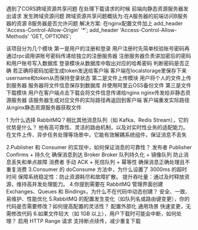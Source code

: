 遇到了CORS跨域资源共享问题 在处理下载请求的时候 前端向静态资源服务器发出请求 发生跨域资源问题 
跨域资源共享问题概括为:在A服务器的前端访问B服务器的资源 B服务器是否允许问题
解决方案:
在nginx配置文件加上
add_header 'Access-Control-Allow-Origin' '*';
add_header 'Access-Control-Allow-Methods' 'GET, OPTIONS';

该项目分为几个模块
第一是用户的注册和登录
用户注册时先简单校验账号密码再通过rpc调用讲账号密码传递给独立的注册服务器 注册服务器负责讲加密后的密码和用户账号写入数据库
登录模块从数据库中取出对应的哈希密码 判断密码是否正确 若正确将密码加密生成token发送给客户端 客户端在localstorage里保存下来username和token从而保持登录状态
第二是文件上传模块
用户将个人的文件上传到服务器 服务器将文件信息保存到数据库 并使用阿里云OSS备份文件
第三是文件下载模块
用户在客户端点击下载会将文件信息传递给nginx nginx传发给非静态资源服务器 该服务器生成对应文件的实际路径再返回到客户端 客户端重发实际路径 从nginx静态资源服务器获取文件

1 为什么选择 RabbitMQ？相比其他消息队列（如 Kafka、Redis Stream），它的优势是什么？
他有高可靠性、灵活的路由机制，以及对实时性业务的适配能力。在文件上传、异步任务处理等场景中，它能有效解耦系统组件，保证消息不丢失

2.Publisher 和 Consumer 的实现中，如何保证消息的可靠性？
发布者 Publisher Confirms + 持久化	确保消息到达 Broker
Broker 队列持久化 + 镜像队列	防止消息丢失和单点故障
消费者 手动 ACK + 死信队列 + 幂等性	确保消息正确处理且不重复消费
3.Consumer 的 doConsume 方法中，为什么设置了 3000ms 的超时时间
保障系统稳定性：防止资源耗尽和故障扩散。
提升吞吐量：通过及时释放资源，维持高并发处理能力。
4.你提到需要在 RabbitMQ 管理界面创建 Exchanges、Queues 和 Bindings，为什么不在代码中动态创建？
安全、一致、易维护、性能优化
5.RabbitMQ 的配置发生变化（如队列名或路由键变更），你的代码是否需要修改？如何提高配置的灵活性？
配置外部化	通用场景	快速变更，无需修改代码
6.如果文件较大（如 1GB 以上），用户下载时可能会中断，如何处理？
启用 HTTP Range 请求	支持断点续传，减少重复下载
